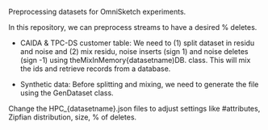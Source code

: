 Preprocessing datasets for OmniSketch experiments.

In this repository, we can preprocess streams to have a desired % deletes.

- CAIDA & TPC-DS customer table:
  We need to (1) split dataset in residu and noise and (2) mix residu, noise inserts (sign 1) and noise deletes (sign -1) using theMixInMemory{datasetname)DB. class. This will mix the ids and retrieve records from a database.

- Synthetic data:
 Before splitting and mixing, we need to generate the file using the GenDataset class.


Change the HPC_{datasetname}.json files to adjust settings like #attributes, Zipfian distribution, size, % of deletes.



  
